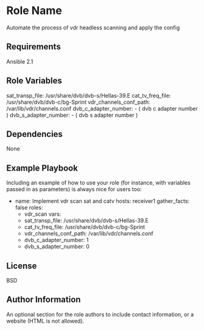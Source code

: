 Role Name
=========

Automate the process of vdr headless scanning and apply the config

Requirements
------------

Ansible 2.1

Role Variables
--------------

sat_transp_file: /usr/share/dvb/dvb-s/Hellas-39.E
cat_tv_freq_file: /usr/share/dvb/dvb-c/bg-Sprint
vdr_channels_conf_path: /var/lib/vdr/channels.conf
dvb_c_adapter_number: - ( dvb c adapter number )
dvb_s_adapter_number: - ( dvb s adapter number )

Dependencies
------------

None

Example Playbook
----------------

Including an example of how to use your role (for instance, with variables passed in as parameters) is always nice for users too:

- name: Implement vdr scan sat and catv
  hosts: receiver1
  gather_facts: false
  roles:
    - vdr_scan
  vars:
    - sat_transp_file: /usr/share/dvb/dvb-s/Hellas-39.E
    - cat_tv_freq_file: /usr/share/dvb/dvb-c/bg-Sprint
    - vdr_channels_conf_path: /var/lib/vdr/channels.conf
    - dvb_c_adapter_number: 1
    - dvb_s_adapter_number: 0

License
-------

BSD

Author Information
------------------

An optional section for the role authors to include contact information, or a website (HTML is not allowed).
